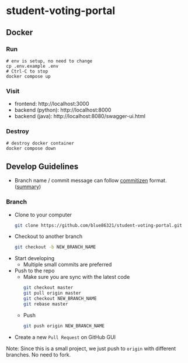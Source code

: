# student-voting-portal

## Docker

### Run
```shell
# env is setup, no need to change
cp .env.example .env
# Ctrl-C to stop
docker compose up
```

### Visit
- frontend: http://localhost:3000
- backend (python): http://localhost:8000
- backend (java): http://localhost:8080/swagger-ui.html

### Destroy
```shell
# destroy docker container
docker compose down
```

## Develop Guidelines
- Branch name / commit message can follow [commitizen](https://github.com/commitizen/cz-cli) format. ([summary](https://gist.github.com/qoomon/5dfcdf8eec66a051ecd85625518cfd13))
### Branch
- Clone to your computer
  ```sh
  git clone https://github.com/blue86321/student-voting-portal.git
  ```
- Checkout to another branch
  ```sh
  git checkout -b NEW_BRANCH_NAME
  ```
- Start developing
  - Multiple small commits are preferred
- Push to the repo
  - Make sure you are sync with the latest code
    ```sh
    git checkout master
    git pull origin master
    git checkout NEW_BRANCH_NAME
    git rebase master
    ```
  - Push
    ```sh  
    git push origin NEW_BRANCH_NAME
    ```
- Create a new `Pull Request` on GitHub GUI

Note: Since this is a small project, we just push to `origin` with different branches. No need to fork.